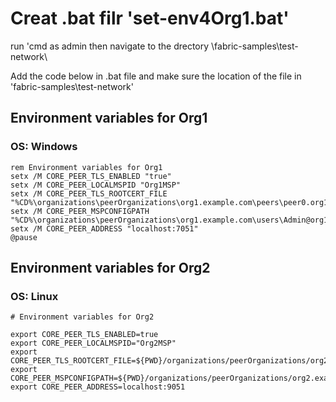 # Creat .bat filr 'set-env4Org1.bat' 

run 'cmd as admin then navigate to the drectory <PATH>\fabric-samples\test-network\

Add the code below in .bat file and make sure the location of the file in 'fabric-samples\test-network'
  
## Environment variables for Org1
  ### OS: Windows
```shell
rem Environment variables for Org1
setx /M CORE_PEER_TLS_ENABLED "true"
setx /M CORE_PEER_LOCALMSPID "Org1MSP"
setx /M CORE_PEER_TLS_ROOTCERT_FILE "%CD%\organizations\peerOrganizations\org1.example.com\peers\peer0.org1.example.com\tls\ca.crt"
setx /M CORE_PEER_MSPCONFIGPATH "%CD%\organizations\peerOrganizations\org1.example.com\users\Admin@org1.example.com\msp"
setx /M CORE_PEER_ADDRESS "localhost:7051"
@pause
```

## Environment variables for Org2
  
### OS: Linux
```
# Environment variables for Org2

export CORE_PEER_TLS_ENABLED=true
export CORE_PEER_LOCALMSPID="Org2MSP"
export CORE_PEER_TLS_ROOTCERT_FILE=${PWD}/organizations/peerOrganizations/org2.example.com/peers/peer0.org2.example.com/tls/ca.crt
export CORE_PEER_MSPCONFIGPATH=${PWD}/organizations/peerOrganizations/org2.example.com/users/Admin@org2.example.com/msp
export CORE_PEER_ADDRESS=localhost:9051
```

